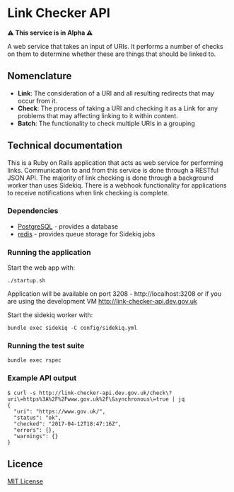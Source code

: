 # Link Checker API

**⚠️ This service is in Alpha ⚠️**

A web service that takes an input of URIs. It performs a number of checks on
them to determine whether these are things that should be linked to.

## Nomenclature

- **Link**: The consideration of a URI and all resulting redirects
  that may occur from it.
- **Check**: The process of taking a URI and checking it as a Link
  for any problems that may affecting linking to it within content.
- **Batch**: The functionality to check multiple URIs in a grouping

## Technical documentation

This is a Ruby on Rails application that acts as web service for performing
links. Communication to and from this service is done through a RESTful JSON
API. The majority of link checking is done through a background worker than
uses Sidekiq. There is a webhook functionality for applications to receive
notifications when link checking is complete.

### Dependencies

- [PostgreSQL](https://www.postgresql.org/) - provides a database
- [redis](https://redis.io) - provides queue storage for Sidekiq jobs

### Running the application

Start the web app with:

`./startup.sh`

Application will be available on port 3208 - http://localhost:3208 or if you
are using the development VM http://link-checker-api.dev.gov.uk

Start the sidekiq worker with:

`bundle exec sidekiq -C config/sidekiq.yml`

### Running the test suite

`bundle exec rspec`

### Example API output

```
$ curl -s http://link-checker-api.dev.gov.uk/check\?uri\=https%3A%2F%2Fwww.gov.uk%2F\&synchronous\=true | jq
{
  "uri": "https://www.gov.uk/",
  "status": "ok",
  "checked": "2017-04-12T18:47:16Z",
  "errors": {},
  "warnings": {}
}
```

## Licence

[MIT License](LICENSE)
